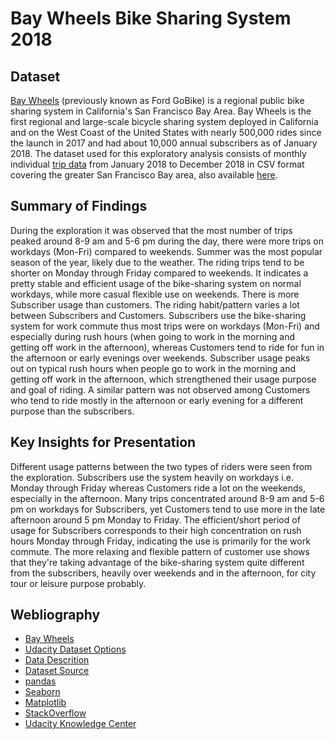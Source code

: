 # Bay Wheels Bike Sharing System  2018

## Dataset
[Bay Wheels](https://en.wikipedia.org/wiki/Bay_Wheels) (previously known as Ford GoBike) is a regional public bike sharing system in California's San Francisco Bay Area. Bay Wheels is the first regional and large-scale bicycle sharing system deployed in California and on the West Coast of the United States with nearly 500,000 rides since the launch in 2017 and had about 10,000 annual subscribers as of January 2018. The dataset used for this exploratory analysis consists of monthly individual [trip data](https://www.lyft.com/bikes/bay-wheels/system-data) from January 2018 to December 2018 in CSV format covering the greater San Francisco Bay area, also available [here](https://s3.amazonaws.com/baywheels-data/index.html).


## Summary of Findings
During the exploration it was observed that the most number of trips peaked around 8-9 am and 5-6 pm during the day, there were more trips on workdays (Mon-Fri) compared to weekends. Summer was the most popular season of the year, likely due to the weather. The riding trips tend to be shorter on Monday through Friday compared to weekends. It indicates a pretty stable and efficient usage of the bike-sharing system on normal workdays, while more casual flexible use on weekends. There is more Subscriber usage than customers. The riding habit/pattern varies a lot between Subscribers and Customers. Subscribers use the bike-sharing system for work commute thus most trips were on workdays (Mon-Fri) and especially during rush hours (when going to work in the morning and getting off work in the afternoon), whereas Customers tend to ride for fun in the afternoon or early evenings over weekends. Subscriber usage peaks out on typical rush hours when people go to work in the morning and getting off work in the afternoon, which strengthened their usage purpose and goal of riding. A similar pattern was not observed among Customers who tend to ride mostly in the afternoon or early evening for a different purpose than the subscribers.

## Key Insights for Presentation
Different usage patterns between the two types of riders were seen from the exploration. Subscribers use the system heavily on workdays i.e. Monday through Friday whereas Customers ride a lot on the weekends, especially in the afternoon. Many trips concentrated around 8-9 am and 5-6 pm on workdays for Subscribers, yet Customers tend to use more in the late afternoon around 5 pm Monday to Friday. The efficient/short period of usage for Subscribers corresponds to their high concentration on rush hours Monday through Friday, indicating the use is primarily for the work commute. The more relaxing and flexible pattern of customer use shows that they're taking advantage of the bike-sharing system quite different from the subscribers, heavily over weekends and in the afternoon, for city tour or leisure purpose probably.

## Webliography
- [Bay Wheels](https://en.wikipedia.org/wiki/Bay_Wheels)
- [Udacity Dataset Options](https://docs.google.com/document/d/e/2PACX-1vQmkX4iOT6Rcrin42vslquX2_wQCjIa_hbwD0xmxrERPSOJYDtpNc_3wwK_p9_KpOsfA6QVyEHdxxq7/pub?embedded=True)
- [Data Descrition](https://www.lyft.com/bikes/bay-wheels/system-data)
- [Dataset Source](https://s3.amazonaws.com/baywheels-data/index.html)
- [pandas](https://pandas.pydata.org/docs/)
- [Seaborn](https://seaborn.pydata.org/)
- [Matplotlib](https://matplotlib.org/)
- [StackOverflow](https://stackoverflow.com/)
- [Udacity Knowledge Center](https://www.udacity.com/)